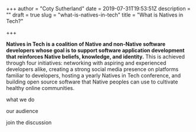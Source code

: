 +++
author = "Coty Sutherland"
date = 2019-07-31T19:53:51Z
description = ""
draft = true
slug = "what-is-natives-in-tech"
title = "What is Natives in Tech?"

+++


**Natives in Tech is a coalition of Native and non-Native software developers whose goal is to support software application development that reinforces Native beliefs, knowledge, and identity.** This is achieved through four initiatives: networking with aspiring and experienced developers alike, creating a strong social media presence on platforms familiar to developers, hosting a yearly Natives in Tech conference, and building open source software that Native peoples can use to cultivate healthy online communities.

what we do

our audience

join the discussion



